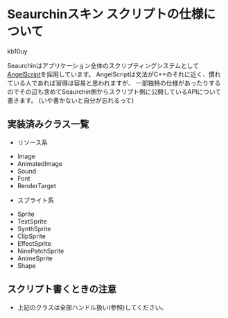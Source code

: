 # Seaurchinスキン スクリプトの仕様について
kb10uy

Seaurchinはアプリケーション全体のスクリプティングシステムとして[AngelScript](http://www.angelcode.com/angelscript/)を採用しています。
AngelScriptは文法がC++のそれに近く、慣れている人であれば習得は容易と思われますが、
一部独特の仕様があったりするのでその辺も含めてSeaurchin側からスクリプト側に公開しているAPIについて書きます。
(いや書かないと自分が忘れるって)

## 実装済みクラス一覧
* リソース系
 - Image
 - AnimatedImage
 - Sound
 - Font
 - RenderTarget
* スプライト系
 - Sprite
 - TextSprite
 - SynthSprite
 - ClipSprite
 - EffectSprite
 - NinePatchSprite
 - AnimeSprite
 - Shape

## スクリプト書くときの注意
* 上記のクラスは全部ハンドル扱い(参照)してください。

